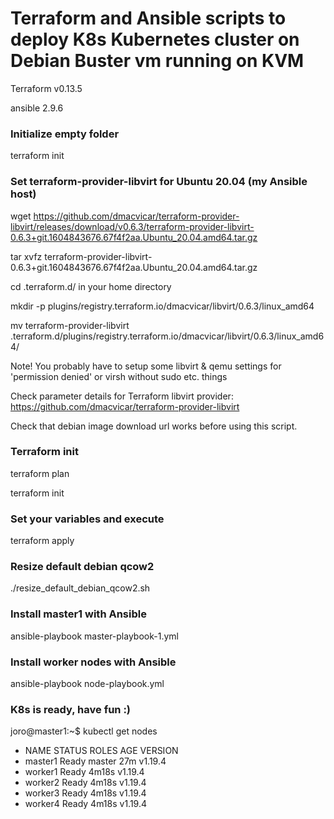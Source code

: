 # Terraform and Ansible scripts to deploy K8s Kubernetes cluster on Debian Buster vm running on KVM

Terraform v0.13.5

ansible 2.9.6

### Initialize empty folder
terraform init

### Set terraform-provider-libvirt for Ubuntu 20.04 (my Ansible host) 

wget https://github.com/dmacvicar/terraform-provider-libvirt/releases/download/v0.6.3/terraform-provider-libvirt-0.6.3+git.1604843676.67f4f2aa.Ubuntu_20.04.amd64.tar.gz

tar xvfz terraform-provider-libvirt-0.6.3+git.1604843676.67f4f2aa.Ubuntu_20.04.amd64.tar.gz

cd .terraform.d/ in your home directory

mkdir -p plugins/registry.terraform.io/dmacvicar/libvirt/0.6.3/linux_amd64

mv terraform-provider-libvirt .terraform.d/plugins/registry.terraform.io/dmacvicar/libvirt/0.6.3/linux_amd64/

Note! You probably have to setup some libvirt & qemu settings for 'permission denied' or virsh without sudo etc. things

Check parameter details for Terraform libvirt provider: https://github.com/dmacvicar/terraform-provider-libvirt

Check that debian image download url works before using this script. 

### Terraform init

terraform plan 

terraform init

### Set your variables and execute

terraform apply

### Resize default debian qcow2

./resize_default_debian_qcow2.sh

### Install master1 with Ansible

ansible-playbook master-playbook-1.yml

### Install worker nodes with Ansible

ansible-playbook node-playbook.yml

### K8s is ready, have fun :)

joro@master1:~$ kubectl get nodes
* NAME      STATUS   ROLES    AGE     VERSION
* master1   Ready    master   27m     v1.19.4
* worker1   Ready    <none>   4m18s   v1.19.4
* worker2   Ready    <none>   4m18s   v1.19.4
* worker3   Ready    <none>   4m18s   v1.19.4
* worker4   Ready    <none>   4m18s   v1.19.4


